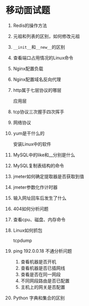 # 移动面试题

1. Redis的操作方法

2. 元祖和列表的区别，如何修改元祖

3. `__init__`和`__new__`的区别

4. 查看端口占用情况的Linux命令

5. Nginx配置负载

6. Nginx配置域名反向代理

7. http属于七层协议的哪层

   应用层

8. tcp协议三次握手四次挥手

9. 网络协议

10. yum是干什么的

    安装Linux中的软件

11. MySQL中的like和__分别是什么

12. MySQL复制表结构的命令

13. jmeter如何确定提取器是否获取到值

14. jmeter参数化作计时器

15. 输入网址回车后发生了什么

16. 404如何分析问题

17. 查看cpu、磁盘、内存命令

18. Linux如何抓包

    tcpdump

19. ping 192.0.0.18 不通分析问题
    1. 查看机器是否开机
    2. 查看机器是否已插网线
    3. 查看是否在同一网段
    4. 不同网段路由是否已配置
    5. 主机上的网关是否配置

20. Python 字典和集合的区别
